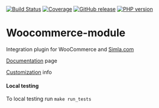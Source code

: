 [![Build Status](https://github.com/retailcrm/woocommerce-module/workflows/woo/badge.svg)](https://github.com/retailcrm/woocommerce-module/actions)
[![Coverage](https://img.shields.io/codecov/c/gh/retailcrm/woocommerce-module/master.svg?logo=github)](https://codecov.io/gh/retailcrm/woocommerce-module)
[![GitHub release](https://img.shields.io/github/release/retailcrm/woocommerce-module.svg?logo=codecov)](https://github.com/retailcrm/woocommerce-module/releases)
[![PHP version](https://img.shields.io/badge/PHP->=7.0-blue.svg?logo=php)](https://php.net/)

Woocommerce-module
==================

Integration plugin for WooCommerce and [Simla.com](https://www.simla.com)

[Documentation](https://docs.retailcrm.ru/Users/Integration/SiteModules/WooCommerce) page

[Customization](https://github.com/retailcrm/woocommerce-module/wiki/%D0%9A%D0%B0%D1%81%D1%82%D0%BE%D0%BC%D0%B8%D0%B7%D0%B0%D1%86%D0%B8%D1%8F-%D0%B8%D0%BD%D1%82%D0%B5%D0%B3%D1%80%D0%B0%D1%86%D0%B8%D0%BE%D0%BD%D0%BD%D0%BE%D0%B3%D0%BE-%D0%BF%D0%BB%D0%B0%D0%B3%D0%B8%D0%BD%D0%B0) info

#### Local testing

To local testing run `make run_tests`
